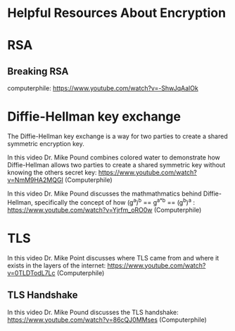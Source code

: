 # Helpful Resources About Encryption

# RSA

## Breaking RSA

computerphile: https://www.youtube.com/watch?v=-ShwJqAalOk

# Diffie-Hellman key exchange

The Diffie-Hellman key exchange is a way for two parties to create a shared symmetric encryption key.

In this video Dr. Mike Pound combines colored water to demonstrate how Diffie-Hellman allows two parties to create a shared symmetric key without knowing the others secret key: https://www.youtube.com/watch?v=NmM9HA2MQGI (Computerphile)

In this video Dr. Mike Pound discusses the mathmathmatics behind Diffie-Hellman, specifically the concept of how (g<sup>a</sup>)<sup>b</sup> == g<sup>a\*b</sup> == (g<sup>b</sup>)<sup>a</sup> : https://www.youtube.com/watch?v=Yjrfm_oRO0w (Computerphile)

# TLS

In this video Dr. Mike Point discusses where TLS came from and where it exists in the layers of the internet: https://www.youtube.com/watch?v=0TLDTodL7Lc (Computerphile)

## TLS Handshake

In this video Dr. Mike Pound discusses the TLS handshake: https://www.youtube.com/watch?v=86cQJ0MMses (Computerphile)
